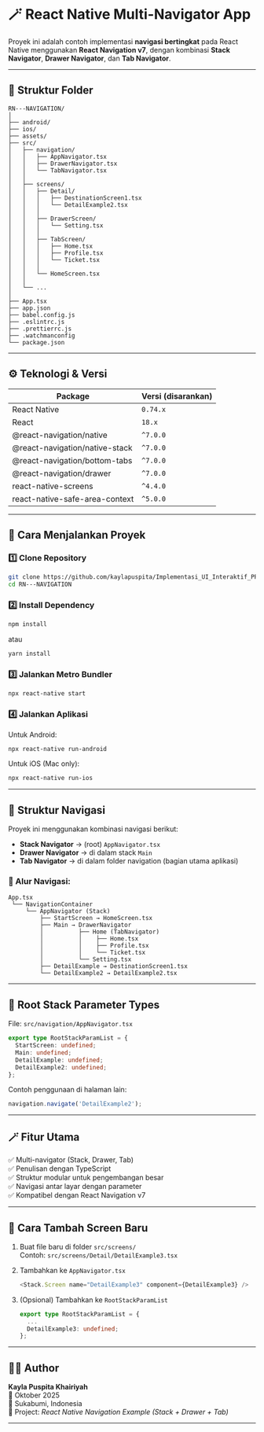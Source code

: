 # 🪄 React Native Multi-Navigator App

Proyek ini adalah contoh implementasi **navigasi bertingkat** pada React Native menggunakan **React Navigation v7**, dengan kombinasi **Stack Navigator**, **Drawer Navigator**, dan **Tab Navigator**.

---

## 📁 Struktur Folder

```
RN---NAVIGATION/
│
├── android/
├── ios/
├── assets/
├── src/
│   ├── navigation/
│   │   ├── AppNavigator.tsx
│   │   ├── DrawerNavigator.tsx
│   │   └── TabNavigator.tsx
│   │
│   ├── screens/
│   │   ├── Detail/
│   │   │   ├── DestinationScreen1.tsx
│   │   │   └── DetailExample2.tsx
│   │   │
│   │   ├── DrawerScreen/
│   │   │   └── Setting.tsx
│   │   │
│   │   ├── TabScreen/
│   │   │   ├── Home.tsx
│   │   │   ├── Profile.tsx
│   │   │   └── Ticket.tsx
│   │   │
│   │   └── HomeScreen.tsx
│   │
│   └── ...
│
├── App.tsx
├── app.json
├── babel.config.js
├── .eslintrc.js
├── .prettierrc.js
├── .watchmanconfig
└── package.json
```

---

## ⚙️ Teknologi & Versi

| Package | Versi (disarankan) |
|----------|--------------------|
| React Native | `0.74.x` |
| React | `18.x` |
| @react-navigation/native | `^7.0.0` |
| @react-navigation/native-stack | `^7.0.0` |
| @react-navigation/bottom-tabs | `^7.0.0` |
| @react-navigation/drawer | `^7.0.0` |
| react-native-screens | `^4.4.0` |
| react-native-safe-area-context | `^5.0.0` |

---

## 🚀 Cara Menjalankan Proyek

### 1️⃣ Clone Repository
```bash
git clone https://github.com/kaylapuspita/Implementasi_UI_Interaktif_PPM.git
cd RN---NAVIGATION
```

### 2️⃣ Install Dependency
```bash
npm install
```
atau
```bash
yarn install
```

### 3️⃣ Jalankan Metro Bundler
```bash
npx react-native start
```

### 4️⃣ Jalankan Aplikasi
Untuk Android:
```bash
npx react-native run-android
```

Untuk iOS (Mac only):
```bash
npx react-native run-ios
```

---

## 🧭 Struktur Navigasi

Proyek ini menggunakan kombinasi navigasi berikut:

- **Stack Navigator** → (root) `AppNavigator.tsx`
- **Drawer Navigator** → di dalam stack `Main`
- **Tab Navigator** → di dalam folder navigation (bagian utama aplikasi)

### 🔹 Alur Navigasi:

```
App.tsx
 └── NavigationContainer
     └── AppNavigator (Stack)
         ├── StartScreen → HomeScreen.tsx
         ├── Main → DrawerNavigator
         │          ├── Home (TabNavigator)
         │          │    ├── Home.tsx
         │          │    ├── Profile.tsx
         │          │    └── Ticket.tsx
         │          └── Setting.tsx
         ├── DetailExample → DestinationScreen1.tsx
         └── DetailExample2 → DetailExample2.tsx
```

---

## 🧩 Root Stack Parameter Types

File: `src/navigation/AppNavigator.tsx`

```ts
export type RootStackParamList = {
  StartScreen: undefined;
  Main: undefined;
  DetailExample: undefined;
  DetailExample2: undefined;
};
```

Contoh penggunaan di halaman lain:
```ts
navigation.navigate('DetailExample2');
```

---

## 🪄 Fitur Utama

✅ Multi-navigator (Stack, Drawer, Tab)  
✅ Penulisan dengan TypeScript  
✅ Struktur modular untuk pengembangan besar  
✅ Navigasi antar layar dengan parameter  
✅ Kompatibel dengan React Navigation v7  

---

## 📖 Cara Tambah Screen Baru

1. Buat file baru di folder `src/screens/`  
   Contoh: `src/screens/Detail/DetailExample3.tsx`

2. Tambahkan ke `AppNavigator.tsx`
   ```ts
   <Stack.Screen name="DetailExample3" component={DetailExample3} />
   ```

3. (Opsional) Tambahkan ke `RootStackParamList`
   ```ts
   export type RootStackParamList = {
     ...
     DetailExample3: undefined;
   };
   ```

---

## 👩‍💻 Author

**Kayla Puspita Khairiyah**  
📅 Oktober 2025  
📍 Sukabumi, Indonesia  
📘 Project: *React Native Navigation Example (Stack + Drawer + Tab)*  

---

